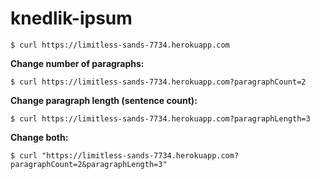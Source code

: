 # knedlik-ipsum

`$ curl https://limitless-sands-7734.herokuapp.com`

**Change number of paragraphs:** 

`$ curl https://limitless-sands-7734.herokuapp.com?paragraphCount=2`

**Change paragraph length (sentence count):** 

`$ curl https://limitless-sands-7734.herokuapp.com?paragraphLength=3`

**Change both:** 

`$ curl "https://limitless-sands-7734.herokuapp.com?paragraphCount=2&paragraphLength=3"`


